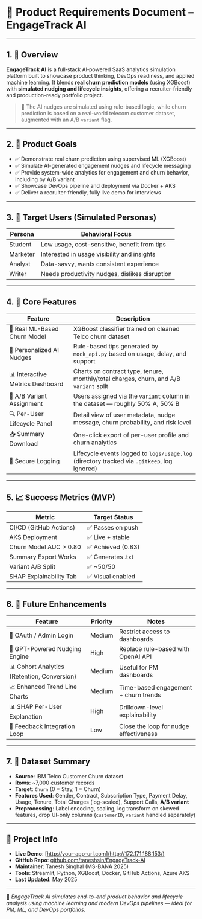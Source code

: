 # 📘 Product Requirements Document – EngageTrack AI

---

## 1. 🧭 Overview

**EngageTrack AI** is a full‐stack AI‐powered SaaS analytics simulation platform built to showcase product thinking, DevOps readiness, and applied machine learning. It blends **real churn prediction models** (using XGBoost) with **simulated nudging and lifecycle insights**, offering a recruiter-friendly and production-ready portfolio project.

> 🧠 The AI nudges are simulated using rule-based logic, while churn prediction is based on a real-world telecom customer dataset, augmented with an A/B `variant` flag.

---

## 2. 🎯 Product Goals

- ✅ Demonstrate real churn prediction using supervised ML (XGBoost)  
- ✅ Simulate AI-generated engagement nudges and lifecycle messaging  
- ✅ Provide system-wide analytics for engagement and churn behavior, including by A/B variant  
- ✅ Showcase DevOps pipeline and deployment via Docker + AKS  
- ✅ Deliver a recruiter-friendly, fully live demo for interviews  

---

## 3. 👥 Target Users (Simulated Personas)

| Persona   | Behavioral Focus                               |
|-----------|------------------------------------------------|
| Student   | Low usage, cost-sensitive, benefit from tips   |
| Marketer  | Interested in usage visibility and insights    |
| Analyst   | Data-savvy, wants consistent experience        |
| Writer    | Needs productivity nudges, dislikes disruption |

---

## 4. 🧩 Core Features

| Feature                        | Description                                                                                  |
|--------------------------------|----------------------------------------------------------------------------------------------|
| 🧠 Real ML-Based Churn Model    | XGBoost classifier trained on cleaned Telco churn dataset                                    |
| 🔄 Personalized AI Nudges       | Rule-based tips generated by `mock_api.py` based on usage, delay, and support               |
| 📊 Interactive Metrics Dashboard| Charts on contract type, tenure, monthly/total charges, churn, and A/B `variant` split      |
| 🧪 A/B Variant Assignment       | Users assigned via the `variant` column in the dataset — roughly 50% A, 50% B                |
| 🔍 Per-User Lifecycle Panel     | Detail view of user metadata, nudge message, churn probability, and risk level               |
| 📥 Summary Download             | One-click export of per-user profile and churn analytics                                     |
| 📝 Secure Logging               | Lifecycle events logged to `logs/usage.log` (directory tracked via `.gitkeep`, log ignored)  |

---

## 5. 📈 Success Metrics (MVP)

| Metric                     | Target Status     |
|----------------------------|-------------------|
| CI/CD (GitHub Actions)     | ✅ Passes on push  |
| AKS Deployment             | ✅ Live + stable   |
| Churn Model AUC > 0.80     | ✅ Achieved (0.83) |
| Summary Export Works       | ✅ Generates .txt  |
| Variant A/B Split          | ✅ ~50/50          |
| SHAP Explainability Tab    | ✅ Visual enabled  |

---

## 6. 🔮 Future Enhancements

| Feature                                    | Priority | Notes                                |
|--------------------------------------------|----------|--------------------------------------|
| 🔐 OAuth / Admin Login                     | Medium   | Restrict access to dashboards        |
| 💬 GPT-Powered Nudging Engine              | High     | Replace rule-based with OpenAI API   |
| 📊 Cohort Analytics (Retention, Conversion)| Medium   | Useful for PM dashboards             |
| 📈 Enhanced Trend Line Charts              | Medium   | Time-based engagement + churn trends |
| 📊 SHAP Per-User Explanation               | High     | Drilldown-level explainability       |
| 🔁 Feedback Integration Loop               | Low      | Close the loop for nudge effectiveness|

---

## 7. 📂 Dataset Summary

- **Source**: IBM Telco Customer Churn dataset  
- **Rows**: ~7,000 customer records  
- **Target**: `Churn` (0 = Stay, 1 = Churn)  
- **Features Used**: Gender, Contract, Subscription Type, Payment Delay, Usage, Tenure, Total Charges (log-scaled), Support Calls, **A/B variant**  
- **Preprocessing**: Label encoding, scaling, log transform on skewed features, drop UI-only columns (`customerID`, `variant` handled separately)  

---

## 📌 Project Info

- **Live Demo**: [http://your-app-url.com](http://172.171.188.153/)  
- **GitHub Repo**: [github.com/taneshsin/EngageTrack-AI](https://github.com/taneshsin/EngageTrack-AI)  
- **Maintainer**: Tanesh Singhal (MS-BANA 2025)  
- **Tools**: Streamlit, Python, XGBoost, Docker, GitHub Actions, Azure AKS  
- **Last Updated**: May 2025  

---

🧠 *EngageTrack AI simulates end-to-end product behavior and lifecycle analysis using machine learning and modern DevOps pipelines — ideal for PM, ML, and DevOps portfolios.*  
